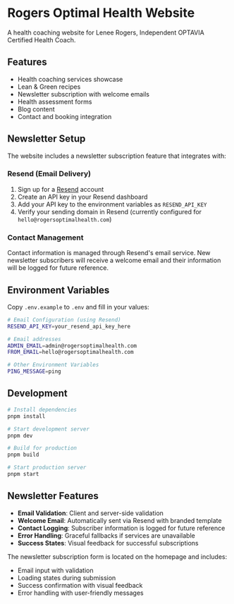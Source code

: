 # Rogers Optimal Health Website

A health coaching website for Lenee Rogers, Independent OPTAVIA Certified Health Coach.

## Features

- Health coaching services showcase
- Lean & Green recipes
- Newsletter subscription with welcome emails
- Health assessment forms
- Blog content
- Contact and booking integration

## Newsletter Setup

The website includes a newsletter subscription feature that integrates with:

### Resend (Email Delivery)
1. Sign up for a [Resend](https://resend.com) account
2. Create an API key in your Resend dashboard
3. Add your API key to the environment variables as `RESEND_API_KEY`
4. Verify your sending domain in Resend (currently configured for `hello@rogersoptimalhealth.com`)

### Contact Management
Contact information is managed through Resend's email service. New newsletter subscribers will receive a welcome email and their information will be logged for future reference.

## Environment Variables

Copy `.env.example` to `.env` and fill in your values:

```bash
# Email Configuration (using Resend)
RESEND_API_KEY=your_resend_api_key_here

# Email addresses
ADMIN_EMAIL=admin@rogersoptimalhealth.com
FROM_EMAIL=hello@rogersoptimalhealth.com

# Other Environment Variables
PING_MESSAGE=ping
```

## Development

```bash
# Install dependencies
pnpm install

# Start development server
pnpm dev

# Build for production
pnpm build

# Start production server
pnpm start
```

## Newsletter Features

- **Email Validation**: Client and server-side validation
- **Welcome Email**: Automatically sent via Resend with branded template
- **Contact Logging**: Subscriber information is logged for future reference
- **Error Handling**: Graceful fallbacks if services are unavailable
- **Success States**: Visual feedback for successful subscriptions

The newsletter subscription form is located on the homepage and includes:
- Email input with validation
- Loading states during submission
- Success confirmation with visual feedback
- Error handling with user-friendly messages
